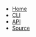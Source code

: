 * [Home](@root/)
* [CLI](@root/cli//)
* [API](@root/api//)
* [Source](https://github.com/dmulholland/ArgParse)
